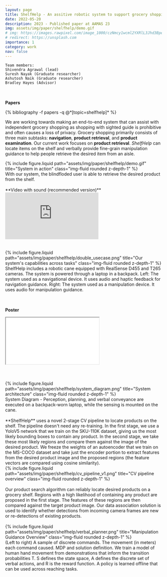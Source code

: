 ```yaml
---
layout: page
title: ShelfHelp - An assitive robotic system to support grocery shopping for BVI
date: 2022-05-20
description: 2023 - Published paper at AAMAS 23
img: assets/img/paper/shelfhelp/demo.gif
# img: https://images.rawpixel.com/image_1000/czNmcy1wcml2YXRlL3Jhd3BpeGVsX2ltYWdlcy93ZWJzaXRlX2NvbnRlbnQvcHgxMzgyNjcyLWltYWdlLWt3eXFrZHR5LmpwZw.jpg?s=5i_WsjSiGsjd3dh0cW88obuceCo8lP2eP7-3WYh62qs
# redirect: https://unsplash.com
importance: 1
category: work
nav: false
---
```


    Team members:
    Shivendra Agrawal (lead)
    Suresh Nayak (Graduate researcher)
    Ashutosh Naik (Graduate researcher)
    Bradley Hayes (Advisor)

<br /><br />
**Papers**

<div class="publications">
{% bibliography -f papers -q @*[topic=shelfhelp]* %}
</div>

We are working towards making an end-to-end system that can assist with independent grocery shopping as shopping with sighted guide is prohibitive and often causes a loss of privacy. Grocery shopping primarily consists of three main subtasks: **navigation**, **product retrieval**, and **product examination**. Our current work focuses on **product retrieval**. _ShelfHelp_ can locate items on the shelf and verbally provide fine-grain manipulation guidance to help people retrieve the desired item from an aisle.

<div class="row">
    <div class="col-sm mt-3 mt-md-0" style="vertical-align:middle">
        {% include figure.liquid path="assets/img/paper/shelfhelp/demo.gif" title="System in action" class="img-fluid rounded z-depth-1" %}
    </div>
</div>
<div class="caption">
    With our system, the blindfloded user is able to retrieve the desired product from the shelf.
</div>

<br>
**Video with sound (recommended version)**
<div class="video-container">
    <iframe src="https://www.youtube.com/embed/6Yxme7-UHhI" title="YouTube video player" frameborder="0" allow="accelerometer; autoplay; clipboard-write; encrypted-media; gyroscope; picture-in-picture" allowfullscreen></iframe>
</div>
<br />

<br>
<div class="row">
    <div class="col-sm mt-3 mt-md-0" style="vertical-align:middle">
        {% include figure.liquid path="assets/img/paper/shelfhelp/double_usecase.png" title="Our system's capabilities across tasks" class="img-fluid rounded z-depth-1" %}
    </div>
</div>
<div class="caption">
    ShelfHelp includes a robotic cane equipped with RealSense D455 and T265 cameras. The system is powered through a laptop in a backpack. Left: The system used as a navigational device. It uses audio and haptic feedback for navigation guidance. Right: The system used as a manipulation device. It uses audio for manipulation guidance.
</div>

<br /><br />
**Poster**

<div class="pdf-container" height="1000px">
    <iframe src="/assets/pdf/ShelfHelpAAMAS23.pdf#toolbar=1" allow="autoplay"></iframe>
</div>
<br /><br />

<br>
<div class="row">
    <div class="col-sm mt-3 mt-md-0" style="vertical-align:middle">
        {% include figure.liquid path="assets/img/paper/shelfhelp/system_diagram.png" title="System architecture" class="img-fluid rounded z-depth-1" %}
    </div>
</div>
<div class="caption">
    System Diagram - Perception, planning, and verbal conveyance are executed on a backpack-worn laptop, while the sensing is mounted on the cane.
</div>

<br>
**ShelfHelp** uses a novel 2-stage CV pipeline to locate products on the shelf. The pipeline doesn't need any re-training.  In the first stage, we use a YoloV5 network that we train on the SKU-110K dataset, giving us the most likely bounding boxes to contain any product. In the second stage, we take these most likely regions and compare them against the image of the desired product. We freeze the weights of an autoencoder that we train on the MS-COCO dataset and take just the encoder portion to extract features from the desired product image and the proposed regions (the feature vectors are compared using cosine similarity).

<div class="row">
    <div class="col-sm mt-3 mt-md-0" style="vertical-align:middle">
        {% include figure.liquid path="assets/img/paper/shelfhelp/cv_pipeline_v1.png" title="CV pipeline overview" class="img-fluid rounded z-depth-1" %}
    </div>
</div>

<br>
<div class="caption">
    Our product search algorithm can reliably locate desired products on a grocery shelf. Regions with a high likelihood of containing any product are proposed in the first stage. The features of these regions are then compared against the target product image. Our data association solution is used to identify whether detections from incoming camera frames are new or re-detections of existing products.
</div>

<br>
<div class="row">
    <div class="col-sm mt-3 mt-md-0" style="vertical-align:middle">
        {% include figure.liquid path="assets/img/paper/shelfhelp/verbal_planner.png" title="Manipulation Guidance Overview" class="img-fluid rounded z-depth-1" %}
    </div>
</div>
<div class="caption">
    (Left to right) A sample of discrete commands. The movement (in meters) each command caused. MDP and solution definition. We train a model of human hand movement from demonstrations that inform the transition probabilities T. S defines the state space, A defines the discrete set of verbal actions, and R is the reward function. A policy is learned offline that can be used across reaching tasks.
</div>

